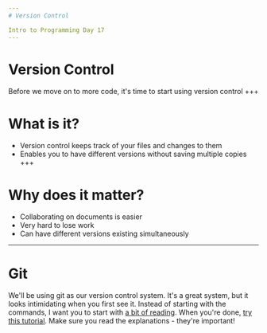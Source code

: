 ```yaml
---
# Version Control

Intro to Programming Day 17
---
```

# Version Control

Before we move on to more code, it's time to start using version control
+++
# What is it?

* Version control keeps track of your files and changes to them
* Enables you to have different versions without saving multiple copies
+++
# Why does it matter?

* Collaborating on documents is easier
* Very hard to lose work
* Can have different versions existing simultaneously
---
# Git

We'll be using git as our version control system. It's a great system, but it looks intimidating when you first see it. Instead of starting with the commands, I want you to start with [a bit of reading](IntroToProgramming17/Day17/git_story.md). When you're done, [try this tutorial](https://try.github.io/levels/1/challenges/1). Make sure you read the explanations - they're important!